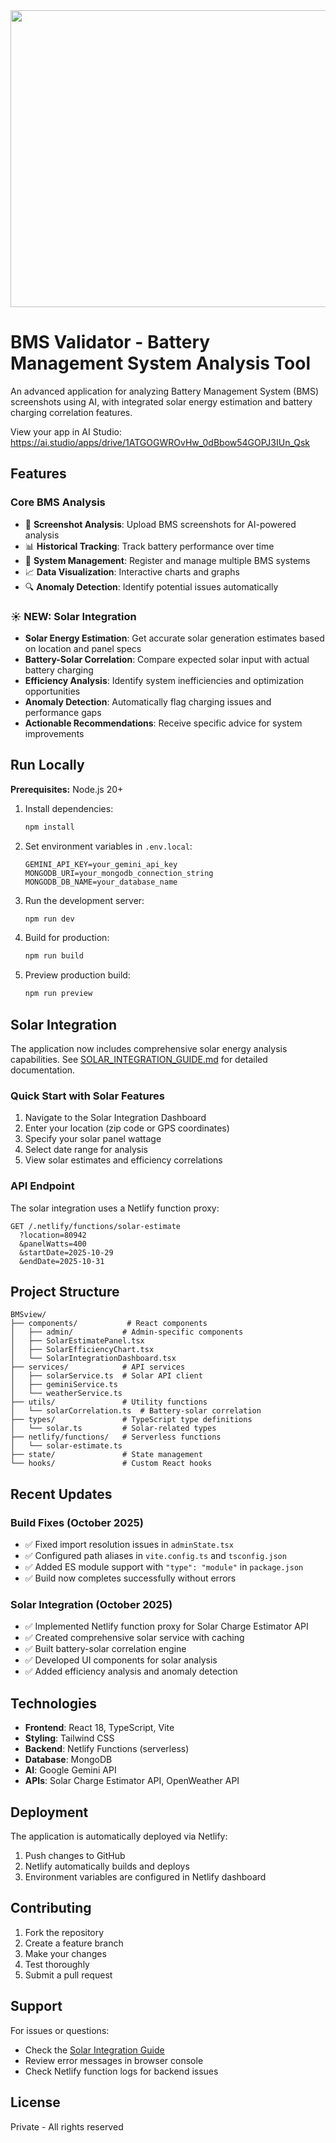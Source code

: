 <div align="center">
<img width="1200" height="475" alt="GHBanner" src="https://github.com/user-attachments/assets/0aa67016-6eaf-458a-adb2-6e31a0763ed6" />
</div>

# BMS Validator - Battery Management System Analysis Tool

An advanced application for analyzing Battery Management System (BMS) screenshots using AI, with integrated solar energy estimation and battery charging correlation features.

View your app in AI Studio: https://ai.studio/apps/drive/1ATGOGWROvHw_0dBbow54GOPJ3IUn_Qsk

## Features

### Core BMS Analysis
- 📸 **Screenshot Analysis**: Upload BMS screenshots for AI-powered analysis
- 📊 **Historical Tracking**: Track battery performance over time
- 🔋 **System Management**: Register and manage multiple BMS systems
- 📈 **Data Visualization**: Interactive charts and graphs
- 🔍 **Anomaly Detection**: Identify potential issues automatically

### ☀️ NEW: Solar Integration
- **Solar Energy Estimation**: Get accurate solar generation estimates based on location and panel specs
- **Battery-Solar Correlation**: Compare expected solar input with actual battery charging
- **Efficiency Analysis**: Identify system inefficiencies and optimization opportunities
- **Anomaly Detection**: Automatically flag charging issues and performance gaps
- **Actionable Recommendations**: Receive specific advice for system improvements

## Run Locally

**Prerequisites:**  Node.js 20+

1. Install dependencies:
   ```bash
   npm install
   ```

2. Set environment variables in `.env.local`:
   ```
   GEMINI_API_KEY=your_gemini_api_key
   MONGODB_URI=your_mongodb_connection_string
   MONGODB_DB_NAME=your_database_name
   ```

3. Run the development server:
   ```bash
   npm run dev
   ```

4. Build for production:
   ```bash
   npm run build
   ```

5. Preview production build:
   ```bash
   npm run preview
   ```

## Solar Integration

The application now includes comprehensive solar energy analysis capabilities. See [SOLAR_INTEGRATION_GUIDE.md](./SOLAR_INTEGRATION_GUIDE.md) for detailed documentation.

### Quick Start with Solar Features

1. Navigate to the Solar Integration Dashboard
2. Enter your location (zip code or GPS coordinates)
3. Specify your solar panel wattage
4. Select date range for analysis
5. View solar estimates and efficiency correlations

### API Endpoint

The solar integration uses a Netlify function proxy:
```
GET /.netlify/functions/solar-estimate
  ?location=80942
  &panelWatts=400
  &startDate=2025-10-29
  &endDate=2025-10-31
```

## Project Structure

```
BMSview/
├── components/           # React components
│   ├── admin/           # Admin-specific components
│   ├── SolarEstimatePanel.tsx
│   ├── SolarEfficiencyChart.tsx
│   └── SolarIntegrationDashboard.tsx
├── services/            # API services
│   ├── solarService.ts  # Solar API client
│   ├── geminiService.ts
│   └── weatherService.ts
├── utils/               # Utility functions
│   └── solarCorrelation.ts  # Battery-solar correlation
├── types/               # TypeScript type definitions
│   └── solar.ts         # Solar-related types
├── netlify/functions/   # Serverless functions
│   └── solar-estimate.ts
├── state/               # State management
└── hooks/               # Custom React hooks
```

## Recent Updates

### Build Fixes (October 2025)
- ✅ Fixed import resolution issues in `adminState.tsx`
- ✅ Configured path aliases in `vite.config.ts` and `tsconfig.json`
- ✅ Added ES module support with `"type": "module"` in `package.json`
- ✅ Build now completes successfully without errors

### Solar Integration (October 2025)
- ✅ Implemented Netlify function proxy for Solar Charge Estimator API
- ✅ Created comprehensive solar service with caching
- ✅ Built battery-solar correlation engine
- ✅ Developed UI components for solar analysis
- ✅ Added efficiency analysis and anomaly detection

## Technologies

- **Frontend**: React 18, TypeScript, Vite
- **Styling**: Tailwind CSS
- **Backend**: Netlify Functions (serverless)
- **Database**: MongoDB
- **AI**: Google Gemini API
- **APIs**: Solar Charge Estimator API, OpenWeather API

## Deployment

The application is automatically deployed via Netlify:

1. Push changes to GitHub
2. Netlify automatically builds and deploys
3. Environment variables are configured in Netlify dashboard

## Contributing

1. Fork the repository
2. Create a feature branch
3. Make your changes
4. Test thoroughly
5. Submit a pull request

## Support

For issues or questions:
- Check the [Solar Integration Guide](./SOLAR_INTEGRATION_GUIDE.md)
- Review error messages in browser console
- Check Netlify function logs for backend issues

## License

Private - All rights reserved
